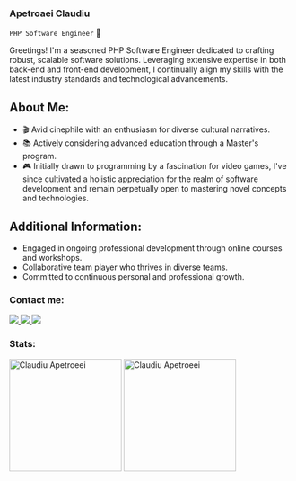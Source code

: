 ### Apetroaei Claudiu

`PHP Software Engineer` 💼

Greetings! I'm a seasoned PHP Software Engineer dedicated to crafting robust, scalable software solutions. Leveraging extensive expertise in both back-end and front-end development, I continually align my skills with the latest industry standards and technological advancements.

## About Me: ##

- 🎬 Avid cinephile with an enthusiasm for diverse cultural narratives.
- 📚 Actively considering advanced education through a Master's program.
- 🎮 Initially drawn to programming by a fascination for video games, I've since cultivated a holistic appreciation for the realm of software development and remain perpetually open to mastering novel concepts and technologies.

## Additional Information: ##

- Engaged in ongoing professional development through online courses and workshops.
- Collaborative team player who thrives in diverse teams.
- Committed to continuous personal and professional growth.

### Contact me:

<p align='left'>
  <a href="https://www.linkedin.com/in/claudiu-a-219b5a197/" target="_blank">
    <img src="https://img.shields.io/badge/linkedin%20-%230072B1.svg?&style=for-the-badge&logo=LinkedIn&logoColor=white"/>
  </a>
    <a href="https://open.spotify.com/user/8ny8bs27du5xbyoaa434trq7e" target="_blank">
      <img src="https://img.shields.io/badge/spotify%20-%231DB954.svg?&style=for-the-badge&logo=spotify&logoColor=white"/>
    </a>
    <a href="mailto:apetroaei.claudiu99@gmail.com" target="_blank">
      <img src="https://img.shields.io/badge/mail%20-%23991D0A.svg?&style=for-the-badge&logo=gmail&logoColor=white"/>
    </a>
</p>
  
### Stats:
<p aling="center">
  <img height=200 align="center" src="https://github-readme-stats.vercel.app/api?username=ApetroaeiClaudiu&show_icons=true&rank_icon=github&theme=synthwave" alt="Claudiu Apetroeei"/>
  <img height=200 align="center" src="https://github-readme-stats.vercel.app/api/top-langs/?username=ApetroaeiClaudiu&hide=tcl&langs_count=6&layout=donut&theme=synthwave&card_width=320" alt="Claudiu Apetroeei"/>
</p>

<!--
git init
git add .
git commit -m "Add existing project files to Git"
git remote add origin https://github.com/cameronmcnz/example-website.git
git push -u -f origin master
-->
